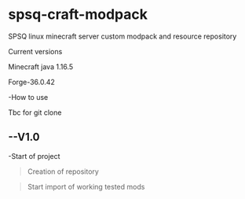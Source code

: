 # spsq-craft-modpack
SPSQ linux minecraft server custom modpack and resource repository

Current versions

Minecraft java 1.16.5

Forge-36.0.42

-How to use

Tbc
for git clone

--V1.0
---------

-Start of project

>Creation of repository

>Start import of working tested mods
